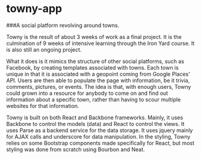 # towny-app

###A social platform revolving around towns.

Towny is the result of about 3 weeks of work as a final project.  It is the culmination of 9 weeks of intensive
learning through the Iron Yard course.  It is also still an ongoing project.

What it does is it mimics the structure of other social platforms, such as Facebook, by creating templates associated
with towns.  Each town is unique in that it is associated with a geopoint coming from Google Places' API.  Users are 
then able to populate the page with information, be it trivia, comments, pictures, or events.  The idea is that, with
enough users, Towny could grown into a resource for anybody to come on and find out information about a specific town,
rather than having to scour multiple websites for that information.

Towny is built on both React and Backbone frameworks.  Mainly, it uses Backbone to control the models (data) and React
to control the views.  It uses Parse as a backend service for the data storage.  It uses jquery mainly for AJAX calls
and underscore for data manipulation. In the styling, Towny relies on some Bootstrap components made specifically for
React, but most styling was done from scratch using Bourbon and Neat. 

